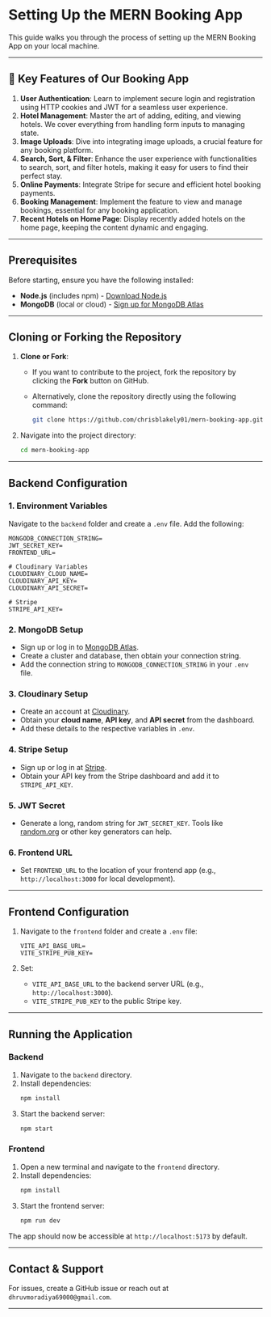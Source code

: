 # **Setting Up the MERN Booking App**

This guide walks you through the process of setting up the MERN Booking App on your local machine.

---

## **🔑 Key Features of Our Booking App**

1. **User Authentication**: Learn to implement secure login and registration using HTTP cookies and JWT for a seamless user experience.  
2. **Hotel Management**: Master the art of adding, editing, and viewing hotels. We cover everything from handling form inputs to managing state.  
3. **Image Uploads**: Dive into integrating image uploads, a crucial feature for any booking platform.  
4. **Search, Sort, & Filter**: Enhance the user experience with functionalities to search, sort, and filter hotels, making it easy for users to find their perfect stay.  
5. **Online Payments**: Integrate Stripe for secure and efficient hotel booking payments.  
6. **Booking Management**: Implement the feature to view and manage bookings, essential for any booking application.  
7. **Recent Hotels on Home Page**: Display recently added hotels on the home page, keeping the content dynamic and engaging.

---

## **Prerequisites**

Before starting, ensure you have the following installed:

- **Node.js** (includes npm) - [Download Node.js](https://nodejs.org)  
- **MongoDB** (local or cloud) - [Sign up for MongoDB Atlas](https://www.mongodb.com/cloud/atlas)

---

## **Cloning or Forking the Repository**

1. **Clone or Fork**:  
   - If you want to contribute to the project, fork the repository by clicking the **Fork** button on GitHub.  
   - Alternatively, clone the repository directly using the following command:

     ```bash
     git clone https://github.com/chrisblakely01/mern-booking-app.git
     ```

2. Navigate into the project directory:
   ```bash
   cd mern-booking-app
   ```

---

## **Backend Configuration**

### **1. Environment Variables**
Navigate to the `backend` folder and create a `.env` file. Add the following:

```plaintext
MONGODB_CONNECTION_STRING=
JWT_SECRET_KEY=
FRONTEND_URL=

# Cloudinary Variables
CLOUDINARY_CLOUD_NAME=
CLOUDINARY_API_KEY=
CLOUDINARY_API_SECRET=

# Stripe
STRIPE_API_KEY=
```

### **2. MongoDB Setup**
- Sign up or log in to [MongoDB Atlas](https://www.mongodb.com/cloud/atlas).
- Create a cluster and database, then obtain your connection string.
- Add the connection string to `MONGODB_CONNECTION_STRING` in your `.env` file.

### **3. Cloudinary Setup**
- Create an account at [Cloudinary](https://cloudinary.com/).
- Obtain your **cloud name**, **API key**, and **API secret** from the dashboard.
- Add these details to the respective variables in `.env`.

### **4. Stripe Setup**
- Sign up or log in at [Stripe](https://stripe.com/).
- Obtain your API key from the Stripe dashboard and add it to `STRIPE_API_KEY`.

### **5. JWT Secret**
- Generate a long, random string for `JWT_SECRET_KEY`. Tools like [random.org](https://random.org) or other key generators can help.

### **6. Frontend URL**
- Set `FRONTEND_URL` to the location of your frontend app (e.g., `http://localhost:3000` for local development).

---

## **Frontend Configuration**

1. Navigate to the `frontend` folder and create a `.env` file:

   ```plaintext
   VITE_API_BASE_URL=
   VITE_STRIPE_PUB_KEY=
   ```

2. Set:
   - `VITE_API_BASE_URL` to the backend server URL (e.g., `http://localhost:3000`).
   - `VITE_STRIPE_PUB_KEY` to the public Stripe key.

---

## **Running the Application**

### **Backend**
1. Navigate to the `backend` directory.
2. Install dependencies:
   ```bash
   npm install
   ```
3. Start the backend server:
   ```bash
   npm start
   ```

### **Frontend**
1. Open a new terminal and navigate to the `frontend` directory.
2. Install dependencies:
   ```bash
   npm install
   ```
3. Start the frontend server:
   ```bash
   npm run dev
   ```

The app should now be accessible at `http://localhost:5173` by default.

---

## **Contact & Support**

For issues, create a GitHub issue or reach out at `dhruvmoradiya69000@gmail.com`.

---
